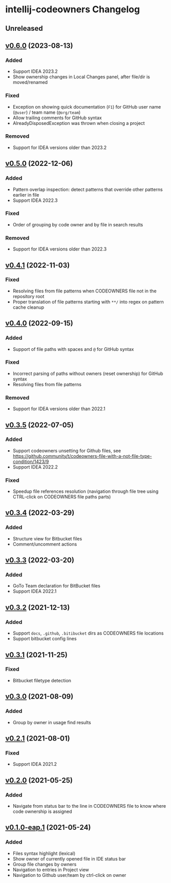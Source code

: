 <!-- Keep a Changelog guide -> https://keepachangelog.com -->

# intellij-codeowners Changelog

## Unreleased

## [v0.6.0](https://github.com/fan-tom/intellij-codeowners/tree/v0.6.0) (2023-08-13)

### Added
- Support IDEA 2023.2
- Show ownership changes in Local Changes panel, after file/dir is moved/renamed 

### Fixed
- Exception on showing quick documentation (`F1`) for GitHub user name (`@user`) / team name (`@org/team`)
- Allow trailing comments for GitHub syntax
- AlreadyDisposedException was thrown when closing a project

### Removed
- Support for IDEA versions older than 2023.2

## [v0.5.0](https://github.com/fan-tom/intellij-codeowners/tree/v0.5.0) (2022-12-06)

### Added
- Pattern overlap inspection: detect patterns that override other patterns earlier in file
- Support IDEA 2022.3

### Fixed
- Order of grouping by code owner and by file in search results

### Removed
- Support for IDEA versions older than 2022.3

## [v0.4.1](https://github.com/fan-tom/intellij-codeowners/tree/v0.4.1) (2022-11-03)

### Fixed
- Resolving files from file patterns when CODEOWNERS file not in the repository root
- Proper translation of file patterns starting with `**/` into regex on pattern cache cleanup

## [v0.4.0](https://github.com/fan-tom/intellij-codeowners/tree/v0.4.0) (2022-09-15)

### Added
- Support of file paths with spaces and `@` for GitHub syntax

### Fixed
- Incorrect parsing of paths without owners (reset ownership) for GitHub syntax
- Resolving files from file patterns

### Removed
- Support for IDEA versions older than 2022.1

## [v0.3.5](https://github.com/fan-tom/intellij-codeowners/tree/v0.3.5) (2022-07-05)

### Added
- Support codeowners unsetting for Github files, see https://github.community/t/codeowners-file-with-a-not-file-type-condition/1423/9
- Support IDEA 2022.2

### Fixed
- Speedup file references resolution (navigation through file tree using CTRL-click on CODEOWNERS file paths parts)

## [v0.3.4](https://github.com/fan-tom/intellij-codeowners/tree/v0.3.4) (2022-03-29)

### Added
- Structure view for Bitbucket files
- Comment/uncomment actions

## [v0.3.3](https://github.com/fan-tom/intellij-codeowners/tree/v0.3.3) (2022-03-20)

### Added
- GoTo Team declaration for BitBucket files
- Support IDEA 2022.1

## [v0.3.2](https://github.com/fan-tom/intellij-codeowners/tree/v0.3.2) (2021-12-13)

### Added
- Support `docs`, `.github`, `.bitibucket` dirs as CODEOWNERS file locations
- Support bitbucket config lines

## [v0.3.1](https://github.com/fan-tom/intellij-codeowners/tree/v0.3.1) (2021-11-25)

### Fixed
- Bitbucket filetype detection

## [v0.3.0](https://github.com/fan-tom/intellij-codeowners/tree/v0.3.0) (2021-08-09)

### Added
- Group by owner in usage find results

## [v0.2.1](https://github.com/fan-tom/intellij-codeowners/tree/v0.2.1) (2021-08-01)

### Fixed
- Support IDEA 2021.2

## [v0.2.0](https://github.com/fan-tom/intellij-codeowners/tree/v0.2.0) (2021-05-25)

### Added
- Navigate from status bar to the line in CODEOWNERS file to know where code ownership is assigned

## [v0.1.0-eap.1](https://github.com/fan-tom/intellij-codeowners/tree/v0.1.0) (2021-05-24)

### Added
- Files syntax highlight (lexical)
- Show owner of currently opened file in IDE status bar
- Group file changes by owners
- Navigation to entries in Project view
- Navigation to Github user/team by ctrl-click on owner
